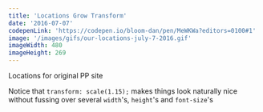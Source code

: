```yaml
---
title: 'Locations Grow Transform'
date: '2016-07-07'
codepenLink: 'https://codepen.io/bloom-dan/pen/MeWKWa?editors=0100#1'
image: '/images/gifs/our-locations-july-7-2016.gif'
imageWidth: 480
imageHeight: 269
---
```


Locations for original PP site

Notice that `transform: scale(1.15);` makes things look naturally nice without fussing over several `width`'s, `height`'s and `font-size`'s
